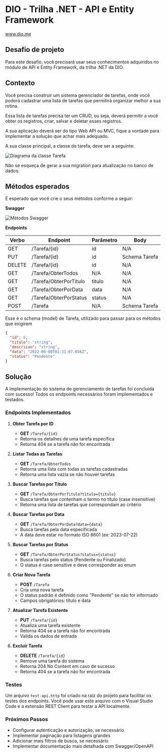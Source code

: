 # DIO - Trilha .NET - API e Entity Framework
www.dio.me

## Desafio de projeto
Para este desafio, você precisará usar seus conhecimentos adquiridos no módulo de API e Entity Framework, da trilha .NET da DIO.

## Contexto
Você precisa construir um sistema gerenciador de tarefas, onde você poderá cadastrar uma lista de tarefas que permitirá organizar melhor a sua rotina.

Essa lista de tarefas precisa ter um CRUD, ou seja, deverá permitir a você obter os registros, criar, salvar e deletar esses registros.

A sua aplicação deverá ser do tipo Web API ou MVC, fique a vontade para implementar a solução que achar mais adequado.

A sua classe principal, a classe de tarefa, deve ser a seguinte:

![Diagrama da classe Tarefa](diagrama.png)

Não se esqueça de gerar a sua migration para atualização no banco de dados.

## Métodos esperados
É esperado que você crie o seus métodos conforme a seguir:


**Swagger**


![Métodos Swagger](swagger.png)


**Endpoints**


| Verbo  | Endpoint                | Parâmetro | Body          |
|--------|-------------------------|-----------|---------------|
| GET    | /Tarefa/{id}            | id        | N/A           |
| PUT    | /Tarefa/{id}            | id        | Schema Tarefa |
| DELETE | /Tarefa/{id}            | id        | N/A           |
| GET    | /Tarefa/ObterTodos      | N/A       | N/A           |
| GET    | /Tarefa/ObterPorTitulo  | titulo    | N/A           |
| GET    | /Tarefa/ObterPorData    | data      | N/A           |
| GET    | /Tarefa/ObterPorStatus  | status    | N/A           |
| POST   | /Tarefa                 | N/A       | Schema Tarefa |

Esse é o schema (model) de Tarefa, utilizado para passar para os métodos que exigirem

```json
{
  "id": 0,
  "titulo": "string",
  "descricao": "string",
  "data": "2022-06-08T01:31:07.056Z",
  "status": "Pendente"
}
```


## Solução
A implementação do sistema de gerenciamento de tarefas foi concluída com sucesso! Todos os endpoints necessários foram implementados e testados.

### Endpoints Implementados

1. **Obter Tarefa por ID**
   - **GET** `/Tarefa/{id}`
   - Retorna os detalhes de uma tarefa específica
   - Retorna 404 se a tarefa não for encontrada

2. **Listar Todas as Tarefas**
   - **GET** `/Tarefa/ObterTodos`
   - Retorna uma lista com todas as tarefas cadastradas
   - Retorna uma lista vazia se não houver tarefas

3. **Buscar Tarefas por Título**
   - **GET** `/Tarefa/ObterPorTitulo?titulo={titulo}`
   - Busca tarefas que contenham o termo no título (case insensitive)
   - Retorna uma lista de tarefas que correspondam ao critério

4. **Buscar Tarefas por Data**
   - **GET** `/Tarefa/ObterPorData?data={data}`
   - Busca tarefas pela data especificada
   - A data deve estar no formato ISO 8601 (ex: 2023-07-22)

5. **Buscar Tarefas por Status**
   - **GET** `/Tarefa/ObterPorStatus?status={status}`
   - Busca tarefas pelo status (Pendente ou Finalizado)
   - O status é case sensitive e deve corresponder ao enum

6. **Criar Nova Tarefa**
   - **POST** `/Tarefa`
   - Cria uma nova tarefa
   - O status padrão é definido como "Pendente" se não for informado
   - Campos obrigatórios: título e data

7. **Atualizar Tarefa Existente**
   - **PUT** `/Tarefa/{id}`
   - Atualiza uma tarefa existente
   - Retorna 404 se a tarefa não for encontrada
   - Valida os dados de entrada

8. **Excluir Tarefa**
   - **DELETE** `/Tarefa/{id}`
   - Remove uma tarefa do sistema
   - Retorna 204 No Content em caso de sucesso
   - Retorna 404 se a tarefa não for encontrada

### Testes

Um arquivo `test-api.http` foi criado na raiz do projeto para facilitar os testes dos endpoints. Você pode usar este arquivo com o Visual Studio Code e a extensão REST Client para testar a API localmente.

### Próximos Passos

- Configurar autenticação e autorização, se necessário
- Implementar paginação para listagens grandes
- Adicionar mais filtros de busca, se necessário
- Implementar documentação mais detalhada com Swagger/OpenAPI